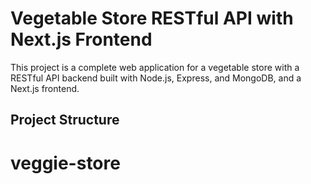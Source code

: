 # Vegetable Store RESTful API with Next.js Frontend

This project is a complete web application for a vegetable store with a RESTful API backend built with Node.js, Express, and MongoDB, and a Next.js frontend.

## Project Structure

# veggie-store
